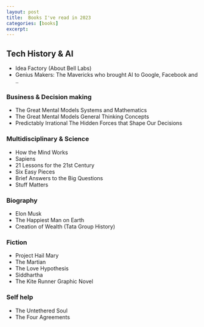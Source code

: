 ```yaml
---
layout: post
title:  Books I've read in 2023
categories: [books]
excerpt: 
---
```



## Tech History & AI

- Idea Factory (About Bell Labs)
- Genius Makers: The Mavericks who brought AI to Google, Facebook and ..

### Business & Decision making

- The Great Mental Models Systems and Mathematics
- The Great Mental Models General Thinking Concepts
- Predictably Irrational The Hidden Forces that Shape Our Decisions

### Multidisciplinary & Science

- How the Mind Works
- Sapiens
- 21 Lessons for the 21st Century
- Six Easy Pieces
- Brief Answers to the Big Questions
- Stuff Matters

### Biography

- Elon Musk
- The Happiest Man on Earth
- Creation of Wealth (Tata Group History)

### Fiction

- Project Hail Mary
- The Martian
- The Love Hypothesis
- Siddhartha
- The Kite Runner Graphic Novel

### Self help

- The Untethered Soul
- The Four Agreements
